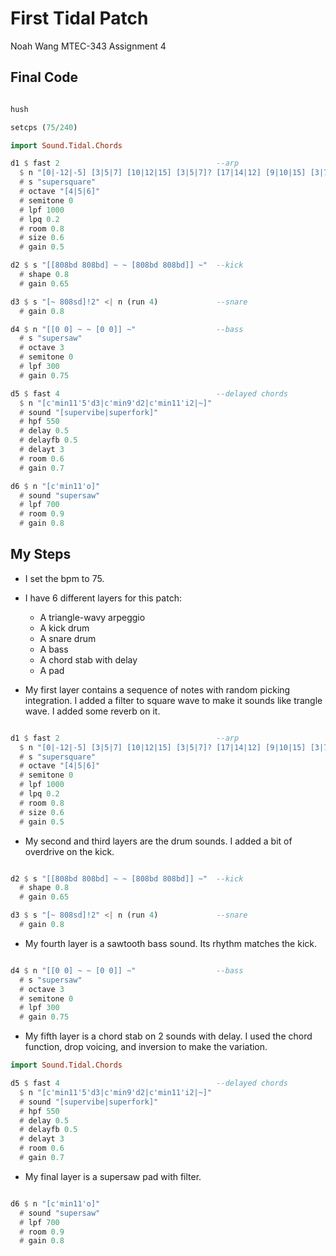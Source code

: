 # First Tidal Patch

Noah Wang MTEC-343 Assignment 4

## Final Code

```haskell

hush

setcps (75/240)

import Sound.Tidal.Chords

d1 $ fast 2                                   --arp
  $ n "[0|-12|-5] [3|5|7] [10|12|15] [3|5|7]? [17|14|12] [9|10|15] [3|7|24|22] [12|19]"
  # s "supersquare"
  # octave "[4|5|6]"
  # semitone 0
  # lpf 1000
  # lpq 0.2
  # room 0.8
  # size 0.6
  # gain 0.5

d2 $ s "[[808bd 808bd] ~ ~ [808bd 808bd]] ~"  --kick
  # shape 0.8
  # gain 0.65

d3 $ s "[~ 808sd]!2" <| n (run 4)             --snare
  # gain 0.8

d4 $ n "[[0 0] ~ ~ [0 0]] ~"                  --bass
  # s "supersaw"
  # octave 3
  # semitone 0
  # lpf 300
  # gain 0.75

d5 $ fast 4                                   --delayed chords
  $ n "[c'min11'5'd3|c'min9'd2|c'min11'i2|~]"
  # sound "[supervibe|superfork]"
  # hpf 550
  # delay 0.5
  # delayfb 0.5
  # delayt 3
  # room 0.6
  # gain 0.7

d6 $ n "[c'min11'o]"
  # sound "supersaw"
  # lpf 700
  # room 0.9
  # gain 0.8
```

## My Steps

- I set the bpm to 75.
- I have 6 different layers for this patch:
  - A triangle-wavy arpeggio
  - A kick drum
  - A snare drum
  - A bass
  - A chord stab with delay
  - A pad

- My first layer contains a sequence of notes with random picking integration. I added a filter to square wave to make it sounds like trangle wave. I added some reverb on it.

```haskell

d1 $ fast 2                                   --arp
  $ n "[0|-12|-5] [3|5|7] [10|12|15] [3|5|7]? [17|14|12] [9|10|15] [3|7|24|22] [12|19]"
  # s "supersquare"
  # octave "[4|5|6]"
  # semitone 0
  # lpf 1000
  # lpq 0.2
  # room 0.8
  # size 0.6
  # gain 0.5
```

- My second and third layers are the drum sounds. I added a bit of overdrive on the kick.

```haskell

d2 $ s "[[808bd 808bd] ~ ~ [808bd 808bd]] ~"  --kick
  # shape 0.8
  # gain 0.65

d3 $ s "[~ 808sd]!2" <| n (run 4)             --snare
  # gain 0.8
```

- My fourth layer is a sawtooth bass sound. Its rhythm matches the kick.

```haskell

d4 $ n "[[0 0] ~ ~ [0 0]] ~"                  --bass
  # s "supersaw"
  # octave 3
  # semitone 0
  # lpf 300
  # gain 0.75
```

- My fifth layer is a chord stab on 2 sounds with delay. I used the chord function, drop voicing, and inversion to make the variation.

```haskell
import Sound.Tidal.Chords

d5 $ fast 4                                   --delayed chords
  $ n "[c'min11'5'd3|c'min9'd2|c'min11'i2|~]"
  # sound "[supervibe|superfork]"
  # hpf 550
  # delay 0.5
  # delayfb 0.5
  # delayt 3
  # room 0.6
  # gain 0.7
```

- My final layer is a supersaw pad with filter.

```haskell

d6 $ n "[c'min11'o]"
  # sound "supersaw"
  # lpf 700
  # room 0.9
  # gain 0.8
```
